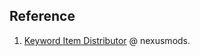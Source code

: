 
## Reference

1. [Keyword Item Distributor](https://www.nexusmods.com/skyrimspecialedition/mods/55728) @ nexusmods.
